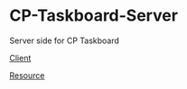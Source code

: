 # CP-Taskboard-Server
 Server side for CP Taskboard

[Client](https://github.com/XiaoGeNintendo/CP-Taskboard-Extension)

[Resource](https://github.com/XiaoGeNintendo/CP-Taskboard-Resource)
